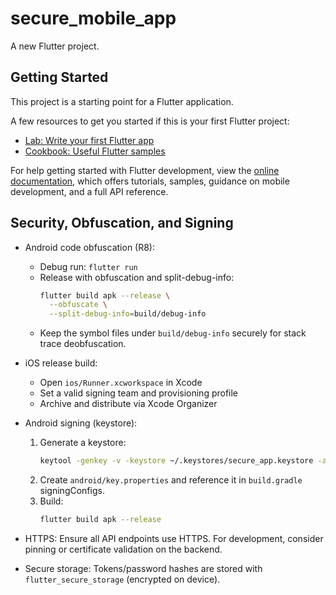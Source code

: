 # secure_mobile_app

A new Flutter project.

## Getting Started

This project is a starting point for a Flutter application.

A few resources to get you started if this is your first Flutter project:

- [Lab: Write your first Flutter app](https://docs.flutter.dev/get-started/codelab)
- [Cookbook: Useful Flutter samples](https://docs.flutter.dev/cookbook)

For help getting started with Flutter development, view the
[online documentation](https://docs.flutter.dev/), which offers tutorials,
samples, guidance on mobile development, and a full API reference.

## Security, Obfuscation, and Signing

- Android code obfuscation (R8):
  - Debug run: `flutter run`
  - Release with obfuscation and split-debug-info:
    ```bash
    flutter build apk --release \
      --obfuscate \
      --split-debug-info=build/debug-info
    ```
  - Keep the symbol files under `build/debug-info` securely for stack trace deobfuscation.

- iOS release build:
  - Open `ios/Runner.xcworkspace` in Xcode
  - Set a valid signing team and provisioning profile
  - Archive and distribute via Xcode Organizer

- Android signing (keystore):
  1. Generate a keystore:
     ```bash
     keytool -genkey -v -keystore ~/.keystores/secure_app.keystore -alias secure_key -keyalg RSA -keysize 2048 -validity 10000
     ```
  2. Create `android/key.properties` and reference it in `build.gradle` signingConfigs.
  3. Build:
     ```bash
     flutter build apk --release
     ```

- HTTPS: Ensure all API endpoints use HTTPS. For development, consider pinning or certificate validation on the backend.

- Secure storage: Tokens/password hashes are stored with `flutter_secure_storage` (encrypted on device).
